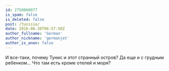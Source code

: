 ```yaml
---
id: 2758060077
is_spam: false
is_deleted: false
post: /tunisie/
date: 2016-06-30T06:57:50Z
author_fullname: 'German'
author_nickname: 'germanjet'
author_is_anon: false
---
```


<p>И все-таки, почему Тунис и этот странный остров? Да еще и с грудным ребенком... Что там есть кроме отелей и моря?</p>
